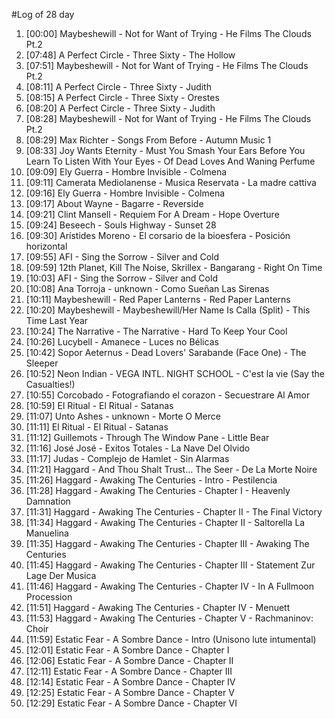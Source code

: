 #Log of 28 day

1. [00:00] Maybeshewill - Not for Want of Trying - He Films The Clouds Pt.2
1. [07:48] A Perfect Circle - Three Sixty - The Hollow
1. [07:51] Maybeshewill - Not for Want of Trying - He Films The Clouds Pt.2
1. [08:11] A Perfect Circle - Three Sixty - Judith
1. [08:15] A Perfect Circle - Three Sixty - Orestes
1. [08:20] A Perfect Circle - Three Sixty - Judith
1. [08:28] Maybeshewill - Not for Want of Trying - He Films The Clouds Pt.2
1. [08:29] Max Richter - Songs From Before - Autumn Music 1
1. [08:33] Joy Wants Eternity - Must You Smash Your Ears Before You Learn To Listen With Your Eyes - Of Dead Loves And Waning Perfume
1. [09:09] Ely Guerra - Hombre Invisible - Colmena
1. [09:11] Camerata Mediolanense - Musica Reservata - La madre cattiva
1. [09:16] Ely Guerra - Hombre Invisible - Colmena
1. [09:17] About Wayne - Bagarre - Reverside
1. [09:21] Clint Mansell - Requiem For A Dream - Hope Overture
1. [09:24] Beseech - Souls Highway - Sunset 28
1. [09:30] Arístides Moreno - El corsario de la bioesfera - Posición horizontal
1. [09:55] AFI - Sing the Sorrow - Silver and Cold
1. [09:59] 12th Planet, Kill The Noise, Skrillex - Bangarang - Right On Time
1. [10:03] AFI - Sing the Sorrow - Silver and Cold
1. [10:08] Ana Torroja - unknown - Como Sueñan Las Sirenas
1. [10:11] Maybeshewill - Red Paper Lanterns - Red Paper Lanterns
1. [10:20] Maybeshewill - Maybeshewill/Her Name Is Calla (Split) - This Time Last Year
1. [10:24] The Narrative - The Narrative - Hard To Keep Your Cool
1. [10:26] Lucybell - Amanece - Luces no Bélicas
1. [10:42] Sopor Aeternus - Dead Lovers' Sarabande (Face One) - The Sleeper
1. [10:52] Neon Indian - VEGA INTL. NIGHT SCHOOL - C'est la vie (Say the Casualties!)
1. [10:55] Corcobado - Fotografiando el corazon - Secuestrare Al Amor
1. [10:59] El Ritual - El Ritual - Satanas
1. [11:07] Unto Ashes - unknown - Morte O Merce
1. [11:11] El Ritual - El Ritual - Satanas
1. [11:12] Guillemots - Through The Window Pane - Little Bear
1. [11:16] José José - Exitos Totales - La Nave Del Olvido
1. [11:17] Judas - Complejo de Hamlet - Sin Alarmas
1. [11:21] Haggard - And Thou Shalt Trust... The Seer - De La Morte Noire
1. [11:26] Haggard - Awaking The Centuries - Intro - Pestilencia
1. [11:28] Haggard - Awaking The Centuries - Chapter I - Heavenly Damnation
1. [11:31] Haggard - Awaking The Centuries - Chapter II - The Final Victory
1. [11:34] Haggard - Awaking The Centuries - Chapter II - Saltorella La Manuelina
1. [11:35] Haggard - Awaking The Centuries - Chapter III - Awaking The Centuries
1. [11:45] Haggard - Awaking The Centuries - Chapter III - Statement Zur Lage Der Musica
1. [11:46] Haggard - Awaking The Centuries - Chapter IV - In A Fullmoon Procession
1. [11:51] Haggard - Awaking The Centuries - Chapter IV - Menuett
1. [11:53] Haggard - Awaking The Centuries - Chapter V - Rachmaninov: Choir
1. [11:59] Estatic Fear - A Sombre Dance - Intro (Unisono lute intumental)
1. [12:01] Estatic Fear - A Sombre Dance - Chapter I
1. [12:06] Estatic Fear - A Sombre Dance - Chapter II
1. [12:11] Estatic Fear - A Sombre Dance - Chapter III
1. [12:14] Estatic Fear - A Sombre Dance - Chapter IV
1. [12:25] Estatic Fear - A Sombre Dance - Chapter V
1. [12:29] Estatic Fear - A Sombre Dance - Chapter VI
